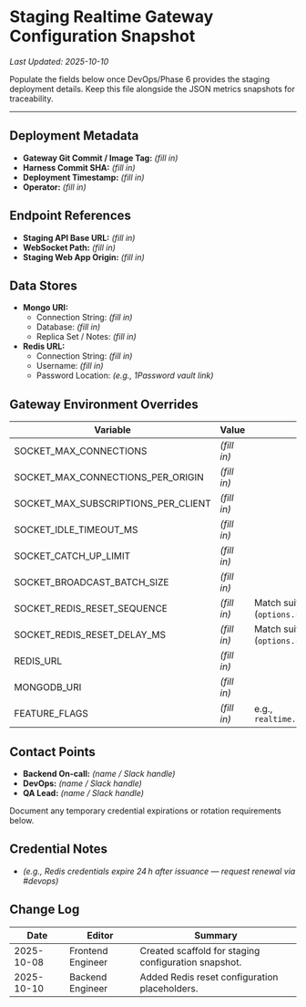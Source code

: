 # Staging Realtime Gateway Configuration Snapshot

_Last Updated: 2025-10-10_

Populate the fields below once DevOps/Phase 6 provides the staging deployment details. Keep this file alongside the JSON metrics snapshots for traceability.

---

## Deployment Metadata

- **Gateway Git Commit / Image Tag:** _(fill in)_
- **Harness Commit SHA:** _(fill in)_
- **Deployment Timestamp:** _(fill in)_
- **Operator:** _(fill in)_

## Endpoint References

- **Staging API Base URL:** _(fill in)_
- **WebSocket Path:** _(fill in)_
- **Staging Web App Origin:** _(fill in)_

## Data Stores

- **Mongo URI:**
  - Connection String: _(fill in)_
  - Database: _(fill in)_
  - Replica Set / Notes: _(fill in)_
- **Redis URL:**
  - Connection String: _(fill in)_
  - Username: _(fill in)_
  - Password Location: _(e.g., 1Password vault link)_

## Gateway Environment Overrides

| Variable | Value | Notes |
| --- | --- | --- |
| SOCKET_MAX_CONNECTIONS | _(fill in)_ |  |
| SOCKET_MAX_CONNECTIONS_PER_ORIGIN | _(fill in)_ |  |
| SOCKET_MAX_SUBSCRIPTIONS_PER_CLIENT | _(fill in)_ |  |
| SOCKET_IDLE_TIMEOUT_MS | _(fill in)_ |  |
| SOCKET_CATCH_UP_LIMIT | _(fill in)_ |  |
| SOCKET_BROADCAST_BATCH_SIZE | _(fill in)_ |  |
| SOCKET_REDIS_RESET_SEQUENCE | _(fill in)_ | Match suite config (`options.redisResetSequence`) |
| SOCKET_REDIS_RESET_DELAY_MS | _(fill in)_ | Match suite config (`options.redisResetDelayMs`) |
| REDIS_URL | _(fill in)_ |  |
| MONGODB_URI | _(fill in)_ |  |
| FEATURE_FLAGS | _(fill in)_ | e.g., `realtime.backpressure=true` |

## Contact Points

- **Backend On-call:** _(name / Slack handle)_
- **DevOps:** _(name / Slack handle)_
- **QA Lead:** _(name / Slack handle)_

Document any temporary credential expirations or rotation requirements below.

## Credential Notes

- _(e.g., Redis credentials expire 24 h after issuance — request renewal via #devops)_

## Change Log

| Date | Editor | Summary |
| --- | --- | --- |
| 2025-10-08 | Frontend Engineer | Created scaffold for staging configuration snapshot. |
| 2025-10-10 | Backend Engineer | Added Redis reset configuration placeholders. |
